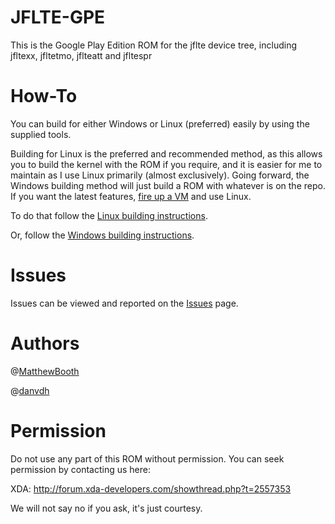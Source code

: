 # JFLTE-GPE
This is the Google Play Edition ROM for the jflte device tree, including jfltexx, jfltetmo, jflteatt and jfltespr

# How-To

You can build for either Windows or Linux (preferred) easily by using the supplied tools. 

Building for Linux is the preferred and recommended method, as this allows you to build the kernel with the ROM if you require, and it is easier for me to maintain as I use Linux primarily (almost exclusively). Going forward, the Windows building method will just build a ROM with whatever is on the repo. If you want the latest features, [fire up a VM](http://www.wikihow.com/Install-Ubuntu-on-VirtualBox) and use Linux.

To do that follow the [Linux building instructions](docs/LINUX.md).

Or, follow the [Windows building instructions](docs/WINDOWS.md).

# Issues

Issues can be viewed and reported on the [Issues](https://github.com/MatthewBooth/JFLTE-GPE/issues) page.

# Authors

@[MatthewBooth](http://forum.xda-developers.com/member.php?u=3443334)

@[danvdh](http://forum.xda-developers.com/member.php?u=4830253)

# Permission
Do not use any part of this ROM without permission. You can seek permission by contacting us here:

XDA: http://forum.xda-developers.com/showthread.php?t=2557353

We will not say no if you ask, it's just courtesy.